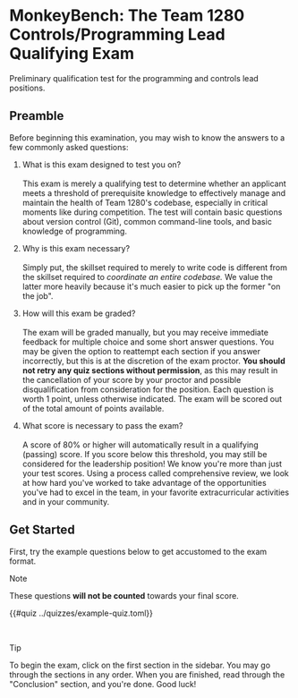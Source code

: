 # MonkeyBench: The Team 1280 Controls/Programming Lead Qualifying Exam

Preliminary qualification test for the programming and controls lead positions.

## Preamble

Before beginning this examination, you may wish to know the answers to a
few commonly asked questions:

1. What is this exam designed to test you on?  
   <br />
   This exam is merely a qualifying test to determine whether an applicant
   meets a threshold of prerequisite knowledge to effectively manage and
   maintain the health of Team 1280's codebase, especially in critical
   moments like during competition. The test will contain basic questions
   about version control (Git), common command-line tools, and basic
   knowledge of programming.

2. Why is this exam necessary?  
    <br />
   Simply put, the skillset required to merely to write code is
   different from the skillset required to _coordinate an entire codebase._
   We value the latter more heavily because it's much easier to pick up the
   former "on the job".

3. How will this exam be graded?  
   <br /> The exam will be graded manually, but you may receive
   immediate feedback for multiple choice and some short answer
   questions. You may be given the option to reattempt each section if
   you answer incorrectly, but this is at the discretion of the exam
   proctor. **You should not retry any quiz sections without
   permission**, as this may result in the cancellation of your score by
   your proctor and possible disqualification from consideration for the
   position. Each question is worth 1 point, unless otherwise indicated.
   The exam will be scored out of the total amount of points available.

4. What score is necessary to pass the exam?  
   <br /> A score of 80% or higher will automatically result in a
   qualifying (passing) score. If you score below this threshold, you may
   still be considered for the leadership position! We know you're more
   than just your test scores. Using a process called comprehensive
   review, we look at how hard you've worked to take advantage of the
   opportunities you've had to excel in the team, in your favorite
   extracurricular activities and in your community.

## Get Started

First, try the example questions below to get accustomed to the exam
format.

> [!NOTE]
> These questions **will not be counted** towards your final score.

{{#quiz ../quizzes/example-quiz.toml}}

<br />

> [!TIP]
> To begin the exam, click on the first section in the sidebar. You may go
> through the sections in any order. When you are finished, read through
> the "Conclusion" section, and you're done. Good luck!
